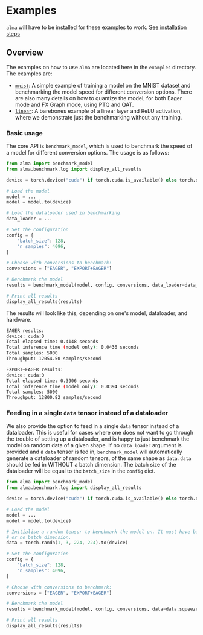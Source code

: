 # Examples

`alma` will have to be installed for these examples to work.
[See installation steps](../README.md#installation)

## Overview
The examples on how to use `alma` are located here in the `examples` directory. The examples are:

- [`mnist`](./mnist/README.md#mnist-example): A simple example of training a model on the MNIST dataset and benchmarking the model
    speed for different conversion options. There are also many details on how to quantize the model,
    for both Eager mode and FX Graph mode, using PTQ and QAT.
- [`linear`](./linear/README.md#simple-linear-example): A barebones example of a linear layer and ReLU activation, where we demonstrate
    just the benchmarking without any training. 


### Basic usage
The core API is `benchmark_model`, which is used to benchmark the speed of a model for different
conversion options. The usage is as follows:

```python
from alma import benchmark_model
from alma.benchmark.log import display_all_results

device = torch.device("cuda") if torch.cuda.is_available() else torch.device("cpu")

# Load the model
model = ...
model = model.to(device)

# Load the dataloader used in benchmarking
data_loader = ...

# Set the configuration
config = {
    "batch_size": 128,
    "n_samples": 4096,
}

# Choose with conversions to benchmark:
conversions = ["EAGER", "EXPORT+EAGER"]

# Benchmark the model
results = benchmark_model(model, config, conversions, data_loader=data_loader)

# Print all results
display_all_results(results)
```

The results will look like this, depending on one's model, dataloader, and hardware.

```bash
EAGER results:
device: cuda:0
Total elapsed time: 0.4148 seconds
Total inference time (model only): 0.0436 seconds
Total samples: 5000
Throughput: 12054.50 samples/second

EXPORT+EAGER results:
device: cuda:0
Total elapsed time: 0.3906 seconds
Total inference time (model only): 0.0394 seconds
Total samples: 5000
Throughput: 12800.82 samples/second
```

### Feeding in a single `data` tensor instead of a dataloader
We also provide the option to feed in a single `data` tensor instead of a dataloader. This is useful
for cases where one does not want to go through the trouble of setting up a dataloader, and is happy
to just benchmark the model on random data of a given shape.
If no `data_loader` argument is provided and a `data` tensor is fed in, `benchmark_model`
will automatically generate a dataloader of random tensors, of the same shape as `data`. 
`data` should be fed in WITHOUT a batch dimension.
The batch size of the dataloader will be equal to the `batch_size` in the `config` dict. 

```python
from alma import benchmark_model
from alma.benchmark.log import display_all_results

device = torch.device("cuda") if torch.cuda.is_available() else torch.device("cpu")

# Load the model
model = ...
model = model.to(device)

# Initialise a random tensor to benchmark the model on. It must have batch size of 1 (and squeezed)
# or no batch dimension.
data = torch.randn(1, 3, 224, 224).to(device)

# Set the configuration
config = {
    "batch_size": 128,
    "n_samples": 4096,
}

# Choose with conversions to benchmark:
conversions = ["EAGER", "EXPORT+EAGER"]

# Benchmark the model
results = benchmark_model(model, config, conversions, data=data.squeeze())

# Print all results
display_all_results(results)
```



